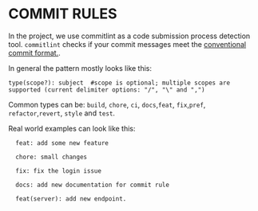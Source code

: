 # COMMIT RULES

In the project, we use commitlint as a code submission process detection tool. `commitlint` checks if your commit messages meet the [conventional commit format.](https://conventionalcommits.org/).

In general the pattern mostly looks like this:

```
type(scope?): subject  #scope is optional; multiple scopes are supported (current delimiter options: "/", "\" and ",")
```

Common types can be: `build`, `chore`, `ci`, `docs`,`feat`, `fix`,`pref`, `refactor`,`revert`, `style` and `test`.

Real world examples can look like this:

```
  feat: add some new feature
```

```
  chore: small changes
```

```
  fix: fix the login issue
```

```
  docs: add new documentation for commit rule
```

```
  feat(server): add new endpoint.
```


